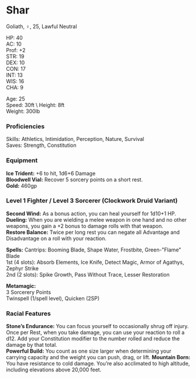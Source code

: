 # Shar
Goliath, ♀, 25, Lawful Neutral

HP: 40 \
AC: 10 \
Prof: +2 \
STR: 19 \
DEX: 10 \
CON: 17 \
INT: 13 \
WIS: 16 \
CHA: 9

Age: 25 \
Speed: 30ft \ 
Height: 8ft \
Weight: 300lb 

### Proficiencies
Skills: Athletics, Intimidation, Perception, Nature, Survival \
Saves: Strength, Constitution

### Equipment
**Ice Trident:** +6 to hit, 1d6+6 Damage \
**Bloodwell Vial:** Recover 5 sorcery points on a short rest. \
**Gold:** 460gp

### Level 1 Fighter / Level 3 Sorcerer (Clockwork Druid Variant)
**Second Wind:** As a bonus action, you can heal yourself for 1d10+1 HP. \
**Dueling:** When you are wielding a melee weapon in one hand and no other weapons, you gain a +2 bonus to damage rolls with that weapon. \
**Restore Balance:** Twice per long rest you can negate all Advantage and Disadvantage on a roll with your reaction. 

**Spells:**
Cantrips: Booming Blade, Shape Water, Frostbite, Green-"Flame" Blade \
1st (4 slots): Absorb Elements, Ice Knife, Detect Magic, Armor of Agathys, Zephyr Strike \
2nd (2 slots): Spike Growth, Pass Without Trace, Lesser Restoration

**Metamagic:** \
3 Sorcerery Points \
Twinspell (1/spell level), Quicken (2SP)

### Racial Features
**Stone’s Endurance:** You can focus yourself to occasionally shrug off injury. Once per Rest, when you take damage, you can use your reaction to roll a d12. Add your Constitution modifier to the number rolled and reduce the damage by that total. \
**Powerful Build:** You count as one size larger when determining your carrying capacity and the weight you can push, drag, or lift.
**Mountain Born:** You have resistance to cold damage. You’re also acclimated to high altitude, including elevations above 20,000 feet.

